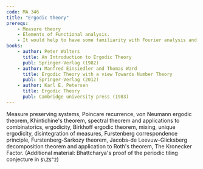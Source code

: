 ```yaml
---
code: MA 346
title: "Ergodic theory"
prereqs:
    - Measure theory
    - Elements of Functional analysis.
    - It would help to have some familiarity with Fourier analysis and some probability theory.
books:
    - author: Peter Walters
      title: An Introduction to Ergodic Theory
      publ: Springer-Verlag (1982)
    - author: Manfred Einsiedler and Thomas Ward
      title: Ergodic Theory with a view Towards Number Theory
      publ: Springer-Verlag (2012)
    - author: Karl E. Petersen
      title: Ergodic Theory
      publ: Cambridge university press (1983)
---
```


Measure preserving systems, Poincare recurrence, von Neumann ergodic theorem,
Khintichine's theorem, spectral theorem and applications to combinatorics, ergodicity, Birkhoff
ergodic theorem, mixing, unique ergodicity, disintegration of measures, Furstenberg
correspondence principle, Furstenberg-Sarkozy theorem, Jacobs-de Leevuw-Glicksberg
decomposition theorem and application to Roth's theorem, The Kronecker Factor. (Additional
material: Bhattcharya's proof of the periodic tiling conjecture in `$\Z$^2`)